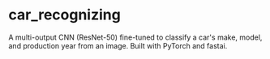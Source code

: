 # car_recognizing
A multi-output CNN (ResNet-50) fine-tuned to classify a car's make, model, and production year from an image. Built with PyTorch and fastai.
